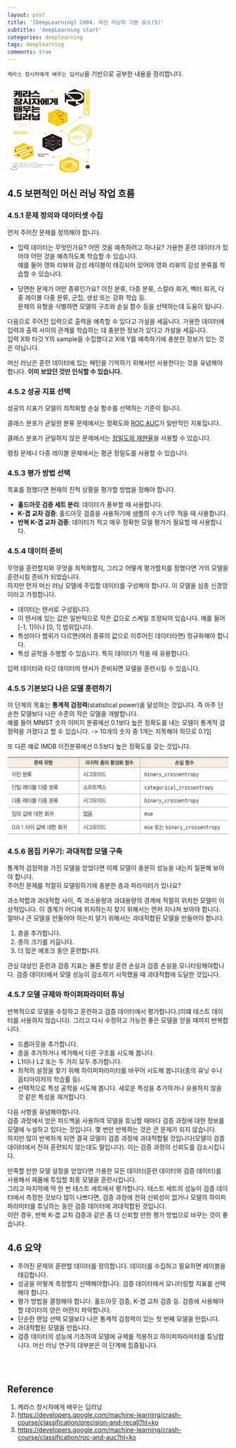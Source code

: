 ```yaml
---
layout: post
title: '[DeepLearning] CH04. 머신 러닝의 기본 요소(5)'
subtitle: 'deepLearning start'
categories: deeplearning
tags: deeplearning
comments: true
---
```

`케라스 창시자에게 배우는 딥러닝`을 기반으로 공부한 내용을 정리합니다.

<img src="/assets/img/dlcourse/book.jpeg" width="200" height="200">

## 4.5 보편적인 머신 러닝 작업 흐름

### 4.5.1 문제 정의와 데이터셋 수집
먼저 주어진 문제를 정의해야 합니다.

- 입력 데이터는 무엇인가요? 어떤 것을 예측하려고 하나요? 가용한 훈련 데이터가 있어야 어떤 것을 예측하도록 학습할 수 있습니다.<br>
예를 들어 영화 리뷰와 감성 레이블이 태깅되어 있어야 영화 리뷰의 감성 분류를 학습할 수 있습니다.

- 당면한 문제가 어떤 종류인가요? 이진 분류, 다중 분류, 스칼라 회귀, 벡터 회귀, 다중 레이블 다중 분류, 군집, 생성 또는 강화 학습 등. <br>
문제의 유형을 식별하면 모델의 구조와 손실 함수 등을 선택하는데 도움이 됩니다.

다음으로 주어진 입력으로 출력을 예측할 수 있다고 가설을 세웁니다. 가용한 데이터에 입력과 출력 사이의 관계를 학습하는 데 충분한 정보가 있다고 가설을 세웁니다.<br>
입력 X와 타깃 Y의 sample을 수집했다고 X에 Y를 예측하기에 충분한 정보가 있는 것은 아닙니다.

머신 러닝은 훈련 데이터에 있는 패턴을 기억하기 위해서만 사용한다는 것을 유념해야 합니다. **이미 보았던 것만 인식할 수 있습니다.** 

### 4.5.2 성공 지표 선택
성공의 지표가 모델이 최적화할 손실 함수를 선택하는 기준이 됩니다. <br>

클래스 분포가 균일한 분류 문제에서는 정확도와 [ROC AUC](https://developers.google.com/machine-learning/crash-course/classification/roc-and-auc?hl=ko)가 일반적인 지표입니다.

클래스 분포가 균일하지 않은 문제에서는 [정밀도와 재현율](https://developers.google.com/machine-learning/crash-course/classification/precision-and-recall?hl=ko)을 사용할 수 있습니다. 

랭킹 문제나 다중 레이블 문제에서는 평균 정밀도를 사용할 수 있습니다.

### 4.5.3 평가 방법 선택
목표를 정했다면 현재의 진척 상황을 평가할 방법을 정해야 합니다.
- **홀드아웃 검증 세트 분리**: 데이터가 풍부할 때 사용합니다.
- **K-겹 교차 검증**: 홀드아웃 검증을 사용하기에 샘플의 수가 너무 적을 때 사용합니다.
- **반복 K-겹 교차 검증**: 데이터가 적고 매우 정확한 모델 평가가 필요할 때 사용합니다.

### 4.5.4 데이터 준비
무엇을 훈련할지와 무엇을 최적화할지, 그리고 어떻게 평가할지를 정했다면 거의 모델을 훈련시킬 준비가 되었습니다. <br>
하지만 먼저 머신 러닝 모델에 주입할 데이터를 구성해야 합니다. 이 모델을 심층 신경망이라고 가정합니다.

- 데이터는 텐서로 구성됩니다.
- 이 텐서에 있는 값은 일반적으로 작은 값으로 스케일 조정되어 있습니다. 예를 들어 [-1, 1]이나 [0, 1] 범위입니다.
- 특성마다 범위가 다르면(여러 종류의 값으로 이루어진 데이터라면) 정규화해야 합니다.
- 특성 공학을 수행할 수 있습니다. 특히 데이터가 적을 때 유용합니다.

입력 데이터와 타깃 데이터의 텐서가 준비되면 모델을 훈련시킬 수 있습니다.

### 4.5.5 기본보다 나은 모델 훈련하기
이 단계의 목표는 **통계적 검정력**(statistical power)을 달성하는 것입니다. 즉 아주 단순한 모델보다 나은 수준의 작은 모델을 개발합니다. <br>
예를 들어 MNIST 숫자 이미지 분류에선 0.1보다 높은 정확도를 내는 모델이 통계적 검정력을 가졌다고 할 수 있습니다.
-> 10개의 숫자 중 1개는 지목해야 하므로 0.1임

또 다른 예로 IMDB 이진분류에선 0.5보다 높은 정확도를 갖는 것입니다.

![img](/assets/img/dlcourse/capture01.png)

### 4.5.6 몸집 키우기: 과대적합 모델 구축
통계적 검정력을 가진 모델을 얻었다면 이제 모델이 충분히 성능을 내는지 질문해 보아야 합니다. <br>
주어진 문제를 적절히 모델링하기에 충분한 층과 파라미터가 있나요?

과소적합과 과대적합 사이, 즉 과소용량과 과대용량의 경계에 적절히 위치한 모델이 이상적입니다. 이 경계가 어디에 위치하는지 찾기 위해서는 먼저 지나쳐 보아야 합니다. <br>
얼마나 큰 모델을 만들어야 하는지 알기 위해서는 과대적합된 모델을 만들어야 합니다.

1. 층을 추가합니다.
2. 층의 크기를 키웁니다.
3. 더 많은 에포크 동안 훈련합니다.

관심 대상인 훈련과 검증 지표는 물론 항상 훈련 손실과 검증 손실을 모니터링해야합니다. 검증 데이터에서 모델 성능이 감소하기 시작했을 때 과대적합에 도달한 것입니다.

### 4.5.7 모델 규제와 하이퍼파라미터 튜닝
반복적으로 모델을 수정하고 훈련하고 검증 데이터에서 평가합니다.(이떄 테스트 데이터를 사용하지 않습니다). 그리고 다시 수정하고 가능한 좋은 모델을 얻을 때까지 반복합니다.
- 드롭아웃을 추가합니다.
- 층을 추가하거나 제거해서 다른 구조를 시도해 봅니다.
- L1이나 L2 또는 두 가지 모두 추가합니다.
- 최적의 설정을 찾기 위해 하이퍼파라미터를 바꾸어 시도해 봅니다(층의 유닛 수나 옵티마이저의 학습률 등).
- 선택적으로 특성 공학을 시도해 봅니다. 새로운 특성을 추가하거나 유용하지 않을 것 같은 특성을 제거합니다.

다음 사항을 유념해야합니다. <br>
검증 과정에서 얻은 피드백을 사용하여 모델을 튜닝할 때마다 검증 과정에 대한 정보를 모델에 누설하고 있다는 것입니다. 몇 번만 반복하는 것은 큰 문제가 되지 않습니다. <br>
하지만 많이 반복하게 되면 결국 모델이 검증 과정에 과대적합될 것입니다(모델이 검증데이터에서 전혀 훈련되지 않는데도 말입니다). 이는 검증 과정의 신뢰도를 감소시킵니다.

만족할 만한 모델 설정을 얻었다면 가용한 모든 데이터(훈련 데이터와 검증 데이터)를 사용해서 제품에 투입할 최종 모델을 훈련시킵니다.<br>
그리고 마지막에 딱 한 번 테스트 세트에서 평가합니다. 테스트 세트의 성능이 검증 데이터에서 측정한 것보다 많이 나쁘다면, 검증 과정에 전혀 신뢰성이 없거나 모델의 하이퍼파라미터를 튜닝하는 동안 검증 데이터에 과대적합된 것입니다. <br>
이런 경우, 반복 K-겹 교차 검증과 같은 좀 더 신뢰할 만한 평가 방법으로 바꾸는 것이 좋습니다.

## 4.6 요약
- 주어진 문제와 훈련할 데이터를 정의합니다. 데이터를 수집하고 필요하면 레이블을 태깅합니다.
- 성공을 어떻게 측정할지 선택해야합니다. 검증 데이터에서 모니터링할 지표를 선택해야 합니다.
- 평가 방법을 결정해야 합니다. 홀드아웃 검증, K-겹 교차 검증 등.  검증에 사용해야 할 데이터의 양은 어떤지 파악합니다.
- 단순한 랜덤 선택 모델보다 나은 통계적 검정력이 있는 첫 번째 모델을 만듭니다.
- 과대적합된 모델을 만듭니다.
- 검증 데이터의 성능에 기초하여 모델에 규제를 적용하고 하이퍼파라미터를 튜닝합니다. 머신 러닝 연구의 대부분은 이 단계에 집중됩니다.


<br><br>

## Reference
1. 케라스 창시자에게 배우는 딥러닝
2. https://developers.google.com/machine-learning/crash-course/classification/precision-and-recall?hl=ko
3. https://developers.google.com/machine-learning/crash-course/classification/roc-and-auc?hl=ko